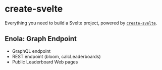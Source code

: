 # create-svelte

Everything you need to build a Svelte project, powered by [`create-svelte`](https://github.com/sveltejs/kit/tree/master/packages/create-svelte).

## Enola: Graph Endpoint

* GraphQL endpoint
* REST endpoint (bloom, calcLeaderboards)
* Public Leaderboard Web pages



